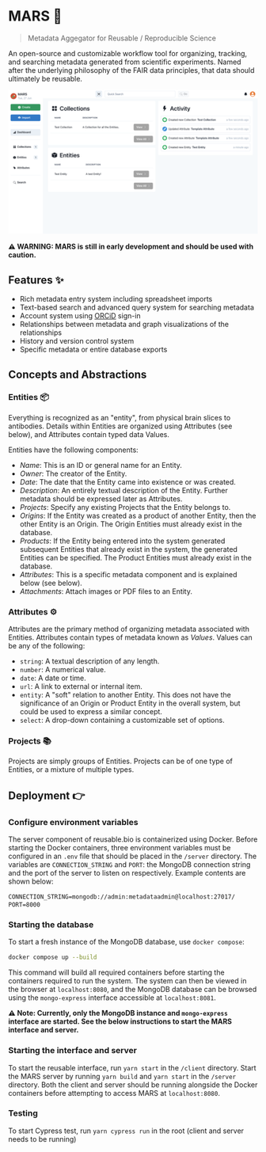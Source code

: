# MARS 🔬

> Metadata Aggegator for Reusable / Reproducible Science

An open-source and customizable workflow tool for organizing, tracking, and searching metadata generated from scientific experiments. Named after the underlying philosophy of the FAIR data principles, that data should ultimately be reusable.

![mars.png](mars.png)

**⚠️ WARNING: MARS is still in early development and should be used with caution.**

## Features ✨

- Rich metadata entry system including spreadsheet imports
- Text-based search and advanced query system for searching metadata
- Account system using [ORCiD](https://orcid.org) sign-in
- Relationships between metadata and graph visualizations of the relationships
- History and version control system
- Specific metadata or entire database exports

## Concepts and Abstractions

### Entities 📦

Everything is recognized as an "entity", from physical brain slices to antibodies. Details within Entities are organized using Attributes (see below), and Attributes contain typed data Values.

Entities have the following components:

- _Name_: This is an ID or general name for an Entity.
- _Owner_: The creator of the Entity.
- _Date_: The date that the Entity came into existence or was created.
- _Description_: An entirely textual description of the Entity. Further metadata should be expressed later as Attributes.
- _Projects_: Specify any existing Projects that the Entity belongs to.
- _Origins_: If the Entity was created as a product of another Entity, then the other Entity is an Origin. The Origin Entities must already exist in the database.
- _Products_: If the Entity being entered into the system generated subsequent Entities that already exist in the system, the generated Entities can be specified. The Product Entities must already exist in the database.
- _Attributes_: This is a specific metadata component and is explained below (see below).
- _Attachments_: Attach images or PDF files to an Entity.

### Attributes ⚙️

Attributes are the primary method of organizing metadata associated with Entities. Attributes contain types of metadata known as _Values_. Values can be any of the following:

- `string`: A textual description of any length.
- `number`: A numerical value.
- `date`: A date or time.
- `url`: A link to external or internal item.
- `entity`: A "soft" relation to another Entity. This does not have the significance of an Origin or Product Entity in the overall system, but could be used to express a similar concept.
- `select`: A drop-down containing a customizable set of options.

### Projects 📚

Projects are simply groups of Entities. Projects can be of one type of Entities, or a mixture of multiple types.

## Deployment 👉

### Configure environment variables

The server component of reusable.bio is containerized using Docker. Before starting the Docker containers, three environment variables must be configured in an `.env` file that should be placed in the `/server` directory. The variables are `CONNECTION_STRING` and `PORT`: the MongoDB connection string and the port of the server to listen on respectively. Example contents are shown below:

```Text
CONNECTION_STRING=mongodb://admin:metadataadmin@localhost:27017/
PORT=8000
```

### Starting the database

To start a fresh instance of the MongoDB database, use `docker compose`:

```Bash
docker compose up --build
```

This command will build all required containers before starting the containers required to run the system. The system can then be viewed in the browser at `localhost:8080`, and the MongoDB database can be browsed using the `mongo-express` interface accessible at `localhost:8081`.

**⚠️ Note: Currently, only the MongoDB instance and `mongo-express` interface are started. See the below instructions to start the MARS interface and server.**

### Starting the interface and server

To start the reusable interface, run `yarn start` in the `/client` directory. Start the MARS server by running `yarn build` and `yarn start` in the `/server` directory. Both the client and server should be running alongside the Docker containers before attempting to access MARS at `localhost:8080`.

### Testing

To start Cypress test, run `yarn cypress run` in the root (client and server needs to be running)
